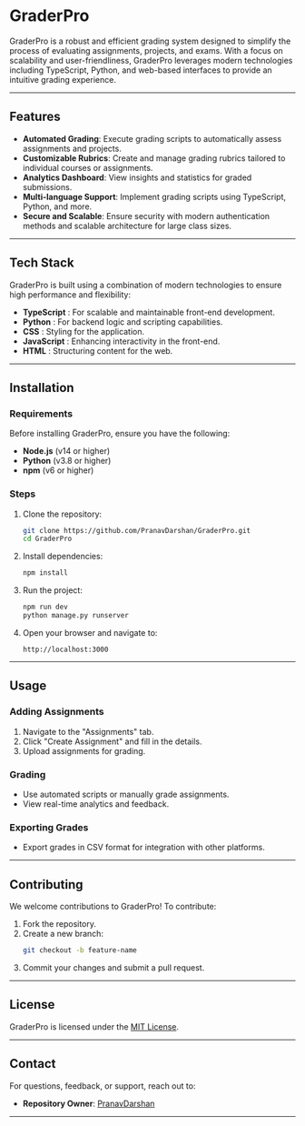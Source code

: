 # GraderPro

GraderPro is a robust and efficient grading system designed to simplify the process of evaluating assignments, projects, and exams. With a focus on scalability and user-friendliness, GraderPro leverages modern technologies including TypeScript, Python, and web-based interfaces to provide an intuitive grading experience.

---

## Features

- **Automated Grading**: Execute grading scripts to automatically assess assignments and projects.
- **Customizable Rubrics**: Create and manage grading rubrics tailored to individual courses or assignments.
- **Analytics Dashboard**: View insights and statistics for graded submissions.
- **Multi-language Support**: Implement grading scripts using TypeScript, Python, and more.
- **Secure and Scalable**: Ensure security with modern authentication methods and scalable architecture for large class sizes.

---

## Tech Stack

GraderPro is built using a combination of modern technologies to ensure high performance and flexibility:

- **TypeScript** : For scalable and maintainable front-end development.
- **Python** : For backend logic and scripting capabilities.
- **CSS** : Styling for the application.
- **JavaScript** : Enhancing interactivity in the front-end.
- **HTML**  : Structuring content for the web.

---

## Installation

### Requirements

Before installing GraderPro, ensure you have the following:

- **Node.js** (v14 or higher)
- **Python** (v3.8 or higher)
- **npm** (v6 or higher)

### Steps

1. Clone the repository:
   ```bash
   git clone https://github.com/PranavDarshan/GraderPro.git
   cd GraderPro
   ```

2. Install dependencies:
   ```bash
   npm install
   ```

3. Run the project:
   ```bash
   npm run dev
   python manage.py runserver
   ```

4. Open your browser and navigate to:
   ```
   http://localhost:3000
   ```

---

## Usage

### Adding Assignments
1. Navigate to the "Assignments" tab.
2. Click "Create Assignment" and fill in the details.
3. Upload assignments for grading.

### Grading
- Use automated scripts or manually grade assignments.
- View real-time analytics and feedback.

### Exporting Grades
- Export grades in CSV format for integration with other platforms.

---

## Contributing

We welcome contributions to GraderPro! To contribute:

1. Fork the repository.
2. Create a new branch:
   ```bash
   git checkout -b feature-name
   ```
3. Commit your changes and submit a pull request.

---

## License

GraderPro is licensed under the [MIT License](LICENSE).

---

## Contact

For questions, feedback, or support, reach out to:

- **Repository Owner**: [PranavDarshan](https://github.com/PranavDarshan)

---
